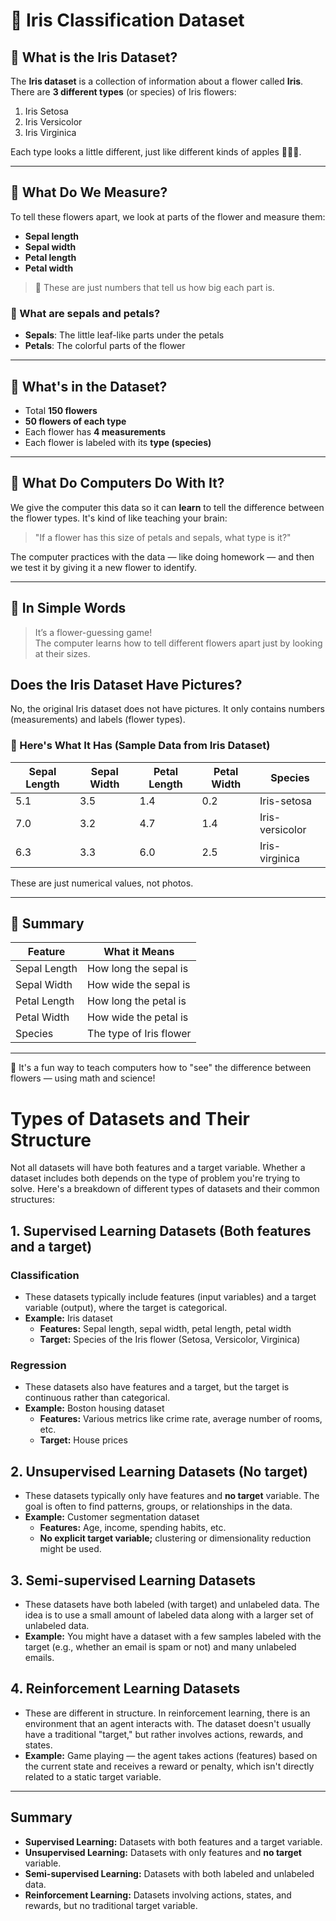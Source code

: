 # 🌸 Iris Classification Dataset 

## 🌼 What is the Iris Dataset?

The **Iris dataset** is a collection of information about a flower called **Iris**. There are **3 different types** (or species) of Iris flowers:

1. Iris Setosa  
2. Iris Versicolor  
3. Iris Virginica  

Each type looks a little different, just like different kinds of apples 🍎🍏🍎.

---

## 🌱 What Do We Measure?

To tell these flowers apart, we look at parts of the flower and measure them:

- **Sepal length**
- **Sepal width**
- **Petal length**
- **Petal width**

> 📏 These are just numbers that tell us how big each part is.

### 🧠 What are sepals and petals?

- **Sepals**: The little leaf-like parts under the petals
- **Petals**: The colorful parts of the flower

---

## 🧪 What's in the Dataset?

- Total **150 flowers**
- **50 flowers of each type**
- Each flower has **4 measurements**
- Each flower is labeled with its **type (species)**

---

## 🤖 What Do Computers Do With It?

We give the computer this data so it can **learn** to tell the difference between the flower types. It's kind of like teaching your brain:

> "If a flower has this size of petals and sepals, what type is it?"

The computer practices with the data — like doing homework — and then we test it by giving it a new flower to identify.

---

## 🌟 In Simple Words

> It’s a flower-guessing game!  
> The computer learns how to tell different flowers apart just by looking at their sizes.


## Does the Iris Dataset Have Pictures?

No, the original Iris dataset does not have pictures.
It only contains numbers (measurements) and labels (flower types).

### 📄 Here's What It Has (Sample Data from Iris Dataset)

| Sepal Length | Sepal Width | Petal Length | Petal Width | Species         |
|--------------|-------------|--------------|-------------|-----------------|
| 5.1          | 3.5         | 1.4          | 0.2         | Iris-setosa     |
| 7.0          | 3.2         | 4.7          | 1.4         | Iris-versicolor |
| 6.3          | 3.3         | 6.0          | 2.5         | Iris-virginica  |


These are just numerical values, not photos.


---

## 📝 Summary

| Feature         | What it Means                |
|----------------|------------------------------|
| Sepal Length    | How long the sepal is        |
| Sepal Width     | How wide the sepal is        |
| Petal Length    | How long the petal is        |
| Petal Width     | How wide the petal is        |
| Species         | The type of Iris flower      |

---

🌺 It's a fun way to teach computers how to "see" the difference between flowers — using math and science!


# Types of Datasets and Their Structure

Not all datasets will have both features and a target variable. Whether a dataset includes both depends on the type of problem you're trying to solve. Here's a breakdown of different types of datasets and their common structures:

## 1. Supervised Learning Datasets (Both features and a target)
### **Classification**
   - These datasets typically include features (input variables) and a target variable (output), where the target is categorical.
   - **Example:** Iris dataset
     - **Features:** Sepal length, sepal width, petal length, petal width
     - **Target:** Species of the Iris flower (Setosa, Versicolor, Virginica)

### **Regression**
   - These datasets also have features and a target, but the target is continuous rather than categorical.
   - **Example:** Boston housing dataset
     - **Features:** Various metrics like crime rate, average number of rooms, etc.
     - **Target:** House prices

## 2. Unsupervised Learning Datasets (No target)
   - These datasets typically only have features and **no target** variable. The goal is often to find patterns, groups, or relationships in the data.
   - **Example:** Customer segmentation dataset
     - **Features:** Age, income, spending habits, etc.
     - **No explicit target variable;** clustering or dimensionality reduction might be used.

## 3. Semi-supervised Learning Datasets
   - These datasets have both labeled (with target) and unlabeled data. The idea is to use a small amount of labeled data along with a larger set of unlabeled data.
   - **Example:** You might have a dataset with a few samples labeled with the target (e.g., whether an email is spam or not) and many unlabeled emails.

## 4. Reinforcement Learning Datasets
   - These are different in structure. In reinforcement learning, there is an environment that an agent interacts with. The dataset doesn't usually have a traditional "target," but rather involves actions, rewards, and states.
   - **Example:** Game playing — the agent takes actions (features) based on the current state and receives a reward or penalty, which isn't directly related to a static target variable.

---

## Summary
- **Supervised Learning:** Datasets with both features and a target variable.
- **Unsupervised Learning:** Datasets with only features and **no target** variable.
- **Semi-supervised Learning:** Datasets with both labeled and unlabeled data.
- **Reinforcement Learning:** Datasets involving actions, states, and rewards, but no traditional target variable.

